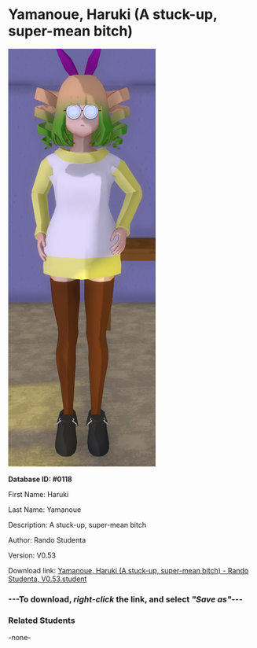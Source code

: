 # Yamanoue, Haruki (A stuck-up, super-mean bitch)

<img src="../../Files/Images/Yamanoue, Haruki (A stuck-up, super-mean bitch).png" title="Yamanoue, Haruki (A stuck-up, super-mean bitch) - Rando Studenta, V0.53">

**Database ID: #0118**

First Name: Haruki

Last Name: Yamanoue

Description: A stuck-up, super-mean bitch

Author: Rando Studenta

Version: V0.53

Download link: <a href="https://raw.githubusercontent.com/Arbiter1223/Daigaku-Gurashi-Custom-Students/master/Files/Student%20Files/Yamanoue%2C%20Haruki%20(A%20stuck-up%2C%20super-mean%20bitch)%20-%20Rando%20Studenta%2C%20V0.53.student">Yamanoue, Haruki (A stuck-up, super-mean bitch) - Rando Studenta, V0.53.student</a>

### ---**To download, _right-click_ the link, and select _"Save as"_**---

### Related Students

-none-
